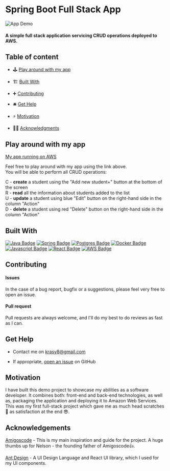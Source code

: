 # Spring Boot Full Stack App

![App Demo](https://j.gifs.com/vlnwZL.gif)

#### A simple full stack application servicing CRUD operations deployed to AWS.

## Table of content

- 🕹 [Play around with my app](#play-around-with-my-app)

- 🏗 [Built With](#built-with) 

- ➕ [Contributing](#contributing)

- 🛎 [Get Help](#get-help) 

- ⚡️ [Motivation](#motivation)

- 🙏🏻 [Acknowledgments](#acknowledgements)

## Play around with my app

[My app running on AWS](http://springbootwithreactapp-env.eba-zc8bgb6a.eu-west-2.elasticbeanstalk.com)

Feel free to play around with my app using the link above.  
You will be able to perform all CRUD operations:

C - **create** a student using the "Add new student+" button at the bottom of the screen  
R - **read** all the information about students added to the list  
U - **update** a student using blue "Edit" button on the right-hand side in the column "Action"  
D - **delete** a student using red "Delete" button on the right-hand side in the column "Action"  

## Built With
 [![Java Badge](https://img.shields.io/badge/-Java-007396?style=for-the-badge&labelColor=white&logo=java&logoColor=007396)](https://www.java.com/en/) [![Spring Badge](https://img.shields.io/badge/-Spring-6DB33F?style=for-the-badge&labelColor=white&logo=spring&logoColor=6DB33F)](https://spring.io) [![Postgres Badge](https://img.shields.io/badge/-Postgres-336791?style=for-the-badge&labelColor=white&logo=postgresql&logoColor=336791)](https://www.postgresql.org) [![Docker Badge](https://img.shields.io/badge/-Docker-2496ED?style=for-the-badge&labelColor=white&logo=docker&logoColor=2496ED)](https://www.docker.com) [![Javascript Badge](https://img.shields.io/badge/-Javascript-F7DF1E?style=for-the-badge&labelColor=black&logo=javascript&logoColor=F7DF1E)](https://www.javascript.com) [![React Badge](https://img.shields.io/badge/-React-61DAFB?style=for-the-badge&labelColor=black&logo=react&logoColor=61DAFB)](https://reactjs.org) [![AWS Badge](https://img.shields.io/badge/-Amazon_Web_Services-232F3E?style=for-the-badge&labelColor=FF9900&logo=Amazon-AWS&logoColor=232F3E)](https://aws.amazon.com)

## Contributing

#### Issues

In the case of a bug report, bugfix or a suggestions, please feel very free to open an issue.

#### Pull request

Pull requests are always welcome, and I'll do my best to do reviews as fast as I can.

## Get Help

- Contact me on krasy8@gmail.com

- If appropriate, [open an issue](https://github.com/Krasy8/SpringBootFullStackAppWithReact/issues) on GitHub

## Motivation

I have built this demo project to showcase my abilities as a software developer. It combines both: front-end and back-end technologies, as well as, packaging the application and deploying it to Amazon Web Services. This was my first full-stack project which gave me as much head scratches 😤 as satisfaction at the end 😎.

## Acknowledgements

[Amigoscode](https://amigoscode.com/p/full-stack-spring-boot-react) - This is my main inspiration and guide for the project. 
A huge thumbs up for Nelson - the founding father of Amigoscode👍.

[Ant Design](https://ant.design) - A UI Design Language and React UI library, which I used for my UI components.
